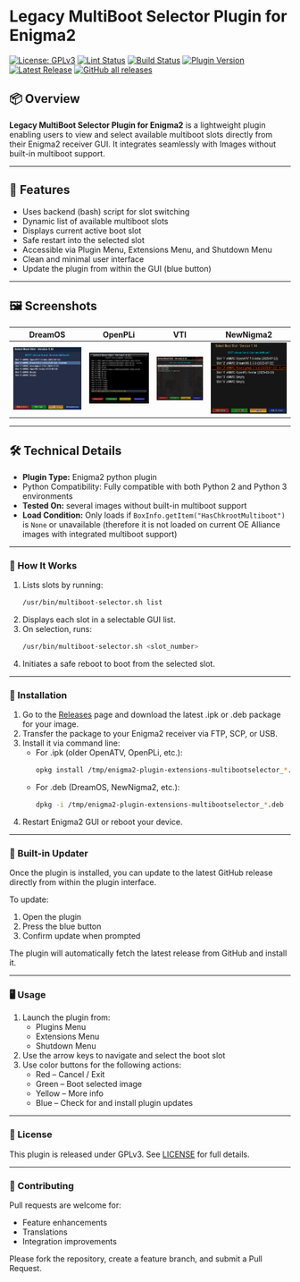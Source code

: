 # Legacy MultiBoot Selector Plugin for Enigma2

[![License: GPLv3](https://img.shields.io/badge/License-GPLv3-blue.svg)](https://www.gnu.org/licenses/gpl-3.0.html#license-text)
[![Lint Status](https://github.com/oe-alliance/MultiBootSelectorPlugin/actions/workflows/lint.yml/badge.svg)](https://github.com/oe-alliance/MultiBootSelectorPlugin/actions/workflows/lint.yml)
[![Build Status](https://github.com/oe-alliance/MultiBootSelectorPlugin/actions/workflows/release.yml/badge.svg)](https://github.com/oe-alliance/MultiBootSelectorPlugin/actions/workflows/release.yml)
[![Plugin Version](https://img.shields.io/github/v/tag/oe-alliance/MultiBootSelectorPlugin?label=Latest%20Version&color=darkviolet)](https://github.com/oe-alliance/MultiBootSelectorPlugin/tags)
[![Latest Release](https://img.shields.io/github/release-date/oe-alliance/MultiBootSelectorPlugin?label=From&color=darkviolet)](https://github.com/oe-alliance/MultiBootSelectorPlugin/releases/latest)
[![GitHub all releases](https://img.shields.io/github/downloads/oe-alliance/MultiBootSelectorPlugin/total.svg?label=Downloads&color=blue)](https://github.com/oe-alliance/MultiBootSelectorPlugin/releases)

## 📦 Overview

**Legacy MultiBoot Selector Plugin for Enigma2** is a lightweight plugin enabling users to view and select available multiboot slots directly from their Enigma2 receiver GUI. It integrates seamlessly with Images without built-in multiboot support.

---

## 🚀 Features

- Uses backend (bash) script for slot switching
- Dynamic list of available multiboot slots
- Displays current active boot slot
- Safe restart into the selected slot
- Accessible via Plugin Menu, Extensions Menu, and Shutdown Menu
- Clean and minimal user interface
- Update the plugin from within the GUI (blue button)

---

## 🖼️ Screenshots

| DreamOS | OpenPLi | VTI | NewNigma2 |
|---------|---------|-----|-----------|
| ![DreamOS screenshot](screenshots/dreamos.png) | ![OpenPLi screenshot](screenshots/openpli.png) | ![VTI screenshot](screenshots/vti.png) | ![NewNigma2 screenshot](screenshots/newnigma2.png) |

---

## 🛠️ Technical Details

- **Plugin Type:** Enigma2 python plugin
- Python Compatibility: Fully compatible with both Python 2 and Python 3 environments
- **Tested On:** several images without built-in multiboot support
- **Load Condition:** Only loads if `BoxInfo.getItem("HasChkrootMultiboot")` is `None` or unavailable (therefore it is not loaded on current OE Alliance images with integrated multiboot support)

---

### 🔧 How It Works

1. Lists slots by running:
   ```bash
   /usr/bin/multiboot-selector.sh list
2. Displays each slot in a selectable GUI list.
3. On selection, runs:
   ```bash
   /usr/bin/multiboot-selector.sh <slot_number>
4. Initiates a safe reboot to boot from the selected slot.

---

### 📂 Installation

1. Go to the [Releases](https://github.com/oe-alliance/MultiBootSelectorPlugin/releases) page and download the latest .ipk or .deb package for your image.
2. Transfer the package to your Enigma2 receiver via FTP, SCP, or USB.
3. Install it via command line:
   - For .ipk (older OpenATV, OpenPLi, etc.):
      ```bash
      opkg install /tmp/enigma2-plugin-extensions-multibootselector_*.ipk

   - For .deb (DreamOS, NewNigma2, etc.):
      ```bash
      dpkg -i /tmp/enigma2-plugin-extensions-multibootselector_*.deb
4. Restart Enigma2 GUI or reboot your device.

---

### 🔄 Built-in Updater

Once the plugin is installed, you can update to the latest GitHub release directly from within the plugin interface.

To update:
1. Open the plugin
2. Press the blue button
3. Confirm update when prompted

The plugin will automatically fetch the latest release from GitHub and install it.

---

### 🖥️ Usage

1. Launch the plugin from:
   - Plugins Menu
   - Extensions Menu
   - Shutdown Menu
2. Use the arrow keys to navigate and select the boot slot
3. Use color buttons for the following actions:
   - Red – Cancel / Exit
   - Green – Boot selected image
   - Yellow – More info
   - Blue – Check for and install plugin updates

---

### 📜 License
This plugin is released under GPLv3. See [LICENSE](https://www.gnu.org/licenses/gpl-3.0.html#license-text) for full details.

---

### 🤝 Contributing
Pull requests are welcome for:
- Feature enhancements
- Translations
- Integration improvements

Please fork the repository, create a feature branch, and submit a Pull Request.
